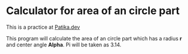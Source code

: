 # Calculator for area of an circle part

This is a practice at [Patika.dev](https://app.patika.dev/egitimler/java-ile-backend-web-development-patikasi/java101/pratik-daire-alan-cevre)

This program will calculate the area of an circle part which has a radius **r** and center angle **Alpha**.
Pi will be taken as 3.14.